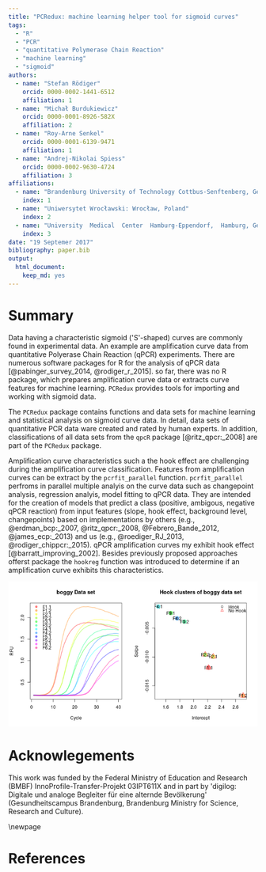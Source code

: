 ```yaml
---
title: "PCRedux: machine learning helper tool for sigmoid curves"
tags:
  - "R"
  - "PCR"
  - "quantitative Polymerase Chain Reaction"
  - "machine learning"
  - "sigmoid"
authors:
  - name: "Stefan Rödiger"
    orcid: 0000-0002-1441-6512
    affiliation: 1
  - name: "Michał Burdukiewicz"
    orcid: 0000-0001-8926-582X
    affiliation: 2
  - name: "Roy-Arne Senkel"
    orcid: 0000-0001-6139-9471
    affiliation: 1
  - name: "Andrej-Nikolai Spiess"
    orcid: 0000-0002-9630-4724
    affiliation: 3
affiliations:
  - name: "Brandenburg University of Technology Cottbus-Senftenberg, Germany"
    index: 1
  - name: "Uniwersytet Wrocławski: Wrocław, Poland"
    index: 2
  - name: "University  Medical  Center  Hamburg-Eppendorf,  Hamburg, Germany"
    index: 3
date: "19 Septemer 2017"
bibliography: paper.bib
output:
  html_document:
    keep_md: yes
---
```


# Summary

Data having a characteristic sigmoid ('S'-shaped) curves are commonly found in 
experimental data. An example are amplification curve data from quantitative 
Polyerase Chain Reaction (qPCR) experiments. There are numerous software 
packages for R for the analysis of qPCR data 
[@pabinger_survey_2014, @rodiger_r_2015]. so far, there was no R package, which 
prepares amplification curve data or extracts curve features for machine 
learning. `PCRedux` provides tools for importing and working with sigmoid data.

The `PCRedux` package contains functions and data sets for machine learning and 
statistical analysis on sigmoid curve data. In detail, data sets of quantitative 
PCR data ware created and rated by human experts. In addition, classifications 
of all data sets from the `qpcR` package [@ritz_qpcr:_2008] are part of the 
`PCRedux` package.

Amplification curve characteristics such a the hook effect are challenging 
during the amplification curve classification. Features from amplification 
curves can be extract by the `pcrfit_parallel` function. `pcrfit_parallel` 
perfroms in parallel multiple analyis on the curve data such as changepoint 
analysis, regression analyis, model fitting to qPCR data. They are intended for 
the creation of models that predict a class (positive, ambigous, negative qPCR 
reaction) from input features (slope, hook effect, background level, 
changepoints) based on implementations by others (e.g., @erdman_bcp:_2007, 
@ritz_qpcr:_2008, @Febrero_Bande_2012, @james_ecp:_2013) and us (e.g., 
@roediger_RJ_2013, @rodiger_chippcr:_2015). qPCR amplification curves my 
exhibit hook effect [@barratt_improving_2002]. Besides previously proposed 
approaches offerst package the `hookreg` function was introduced to determine if 
an amplification curve exhibits this characteristics. 

![](hookreg.png)<!-- -->

# Acknowlegements
This work was funded by the Federal Ministry of Education and Research
(BMBF) InnoProfile-Transfer-Projekt 03IPT611X and in part by 'digilog: Digitale
und analoge Begleiter für eine alternde Bevölkerung' (Gesundheitscampus
Brandenburg, Brandenburg Ministry for Science, Research and Culture).

\newpage

# References
